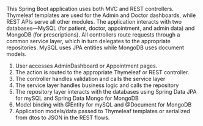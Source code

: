 This Spring Boot application uses both MVC and REST controllers. Thymeleaf templates are used for the Admin and Doctor dashboards, while REST APIs serve all other modules. The application interacts with two databases—MySQL (for patient, doctor, appointment, and admin data) and MongoDB (for prescriptions). All controllers route requests through a common service layer, which in turn delegates to the appropriate repositories. MySQL uses JPA entities while MongoDB uses document models.

1. User accesses AdminDashboard or Appointment pages.
2. The action is routed to the appropriate Thymeleaf or REST controller.
3. The controller handles validation and calls the service layer
4. The service layer handles business logic and calls the repository
5. The repository layer interacts with the databases using Spring Data JPA for mySQL and Spring Data Mongo for MongoDB
6. Model binding with @Entity for mySQL and @Document for MongoDB
7. Application models/data passed to Thymeleaf templates or serialized from dtos to JSON in the REST flows.

